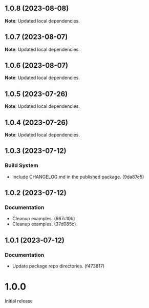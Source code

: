 ## 1.0.8 (2023-08-08)

**Note**: Updated local dependencies.

## 1.0.7 (2023-08-07)

**Note**: Updated local dependencies.

## 1.0.6 (2023-08-07)

**Note**: Updated local dependencies.

## 1.0.5 (2023-07-26)

**Note**: Updated local dependencies.

## 1.0.4 (2023-07-26)

**Note**: Updated local dependencies.

## 1.0.3 (2023-07-12)

### Build System

- Include CHANGELOG.md in the published package. (9da87e5)

## 1.0.2 (2023-07-12)

### Documentation

- Cleanup examples. (667c10b)
- Cleanup examples. (37d085c)

## 1.0.1 (2023-07-12)

### Documentation

- Update package repo directories. (f473817)

# 1.0.0

Initial release
